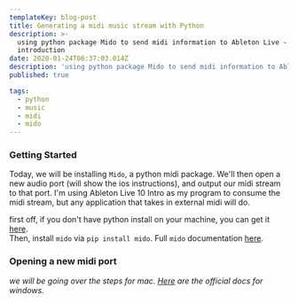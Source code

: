 ```yaml
---
templateKey: blog-post
title: Generating a midi music stream with Python
description: >-
  using python package Mido to send midi information to Ableton Live - an
  introduction
date: 2020-01-24T06:37:03.014Z
description: 'using python package Mido to send midi information to Ableton Live - an introduction'
published: true

tags:
  - python
  - music
  - midi
  - mido
---
```

### Getting Started

Today, we will be installing `Mido`, a python midi package. We'll then open a new audio port (will show the ios instructions), and output our midi stream to that port. I'm using Ableton Live 10 Intro as my program to consume the midi stream, but any application that takes in external midi will do.

first off, if you don't have python install on your machine, you can get it [here](https://www.python.org/downloads/).\
Then, install `mido` via `pip install mido`. Full `mido` documentation [here](https://mido.readthedocs.io/en/latest/index.html).

### Opening a new midi port

*we will be going over the steps for mac. [Here](https://docs.microsoft.com/en-us/windows-hardware/drivers/audio/midi-port-driver) are the official docs for windows.*